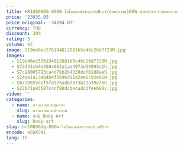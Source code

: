 ```yaml
---
title: HR10800DG-800W ไดโอดเลเซอร์กองกับ8บาร์/ต่อพลังงาน100W สำหรับการกำจัดขนถาวร
price: '23935.85'
price_original: '34194.07'
currency: THB
discount: 30%
rating: 5
volume: 97
image: S19e46ec576194812881b5c46c26d7723M.jpg
images:
  - S19e46ec576194812881b5c46c26d7723M.jpg
  - S73441cb9a4504662a1aa4973e34993c1h.jpg
  - S7c28005713ca4d7bb2b4339dcf61d8aeS.jpg
  - S24aa1a1348484f5696d11a2ee6c92e91N.jpg
  - S6728655dcf5f4575adb7573b22a39e75G.jpg
  - S22b71a93587c4cf88dcbecadc2feeb99v.jpg
video: ''
categories:
  - name: ความงามและสุขภาพ
    slug: ความงามและส-ขภาพ
  - name: สัก& Body Art
    slug: body-art
slug: hr10800dg-800w-ไดโอดเลเซอร-กองก-บ8บาร
encode: oCWX5Ni
lang: th
---
```

  